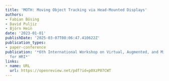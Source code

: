 ```yaml
---
title: 'MOTH: Moving Object Tracking via Head-Mounted Displays'
authors:
- Fabian Bösing
- David Puljiz
- Björn Hein
date: '2023-01-01'
publishDate: '2025-03-07T08:06:47.410622Z'
publication_types:
- paper-conference
publication: '*6th International Workshop on Virtual, Augmented, and Mixed Reality
  for HRI*'
links:
- name: URL
  url: https://openreview.net/pdf?id=p0XzP07CWT
---
```

